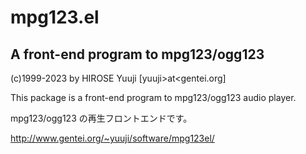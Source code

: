 # mpg123.el
## A front-end program to mpg123/ogg123

(c)1999-2023 by HIROSE Yuuji [yuuji>at<gentei.org]

This package is a front-end program to mpg123/ogg123 audio player.

mpg123/ogg123 の再生フロントエンドです。

http://www.gentei.org/~yuuji/software/mpg123el/

